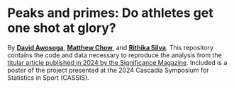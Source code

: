 
# Peaks and primes: Do athletes get one shot at glory?

<!-- badges: start -->
<!-- badges: end -->

By **[David Awosoga](mailto:david.awosoga@uwaterloo.ca)**, 
**[Matthew Chow](mailto:mc2chow@uwaterloo.ca)**, and 
**[Rithika Silva](mailto:rithikasilva@outlook.com)**. This repository contains the code and data necessary to reproduce the analysis from the 
[titular article published in 2024 by the Significance Magazine](https://doi.org/10.1093/jrssig/qmae038). Included is a poster of the project presented at the 2024 Cascadia Symposium for Statistics in Sport (CASSIS).



